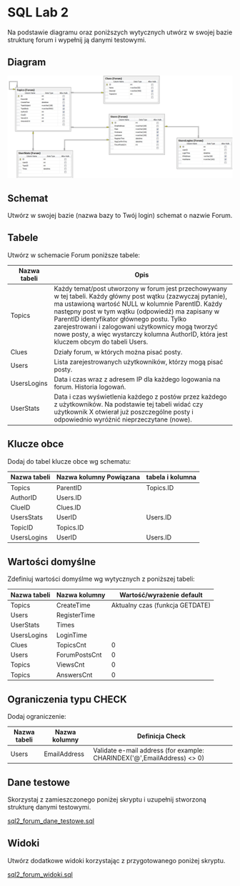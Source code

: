 # SQL Lab 2

Na podstawie diagramu oraz poniższych wytycznych utwórz w swojej bazie strukturę forum i wypełnij ją danymi testowymi.

## Diagram ##
[![](sql2_forum.jpg)](sql2_forum.jpg)

## Schemat ##
Utwórz w swojej bazie (nazwa bazy to Twój login) schemat o nazwie Forum.

## Tabele ##
Utwórz w schemacie Forum poniższe tabele:

Nazwa tabeli | Opis 
-------------|-------------------------------------
Topics  | Każdy temat/post utworzony w forum jest przechowywany w tej tabeli. Każdy główny post wątku (zazwyczaj pytanie), ma ustawioną wartość NULL w kolumnie ParentID. Każdy następny post w tym wątku (odpowiedź) ma zapisany w ParentID identyfikator głównego postu. Tylko zarejestrowani i zalogowani użytkownicy mogą tworzyć nowe posty, a więc wystarczy kolumna AuthorID, która jest kluczem obcym do tabeli Users.|
Clues | Działy forum, w których można pisać posty.|
Users | Lista zarejestrowanych użytkowników, którzy mogą pisać posty.
UsersLogins | Data i czas wraz z adresem IP dla każdego logowania na forum. Historia logowań.
UserStats | Data i czas wyświetlenia każdego z postów przez każdego z użytkowników. Na podstawie tej tabeli widać czy użytkownik X otwierał już poszczególne posty i odpowiednio wyróżnić nieprzeczytane (nowe).

## Klucze obce ##
Dodaj do tabel klucze obce wg schematu:

Nazwa tabeli | Nazwa kolumny Powiązana  | tabela i kolumna
-------------|--------------------------|------------------
Topics | ParentID | Topics.ID
| AuthorID | Users.ID
| ClueID | Clues.ID
UsersStats | UserID | Users.ID
| TopicID | Topics.ID
UsersLogins | UserID  | Users.ID

## Wartości domyślne ##
Zdefiniuj wartości domyślme wg wytycznych z poniższej tabeli:

Nazwa tabeli | Nazwa kolumny | Wartość/wyrażenie default
-------------|---------------|------------------------------------
Topics | CreateTime | Aktualny czas (funkcja GETDATE)
Users | RegisterTime |
UserStats | Times
UsersLogins | LoginTime
Clues | TopicsCnt  | 0
Users | ForumPostsCnt | 0
Topics | ViewsCnt | 0
Topics | AnswersCnt | 0

## Ograniczenia typu CHECK ##
Dodaj ograniczenie:

Nazwa tabeli | Nazwa kolumny | Definicja Check
-------------|---------------|-----------------
Users | EmailAddress | Validate e-mail address (for example: CHARINDEX('@',EmailAddress) <> 0)

## Dane testowe ##
Skorzystaj z zamieszczonego poniżej skryptu i uzupełnij stworzoną strukturę danymi testowymi.

[sql2_forum_dane_testowe.sql](sql2_forum_dane_testowe.sql)

## Widoki ##
Utwórz dodatkowe widoki korzystając z przygotowanego poniżej skryptu.

[sql2_forum_widoki.sql](sql2_forum_widoki.sql)